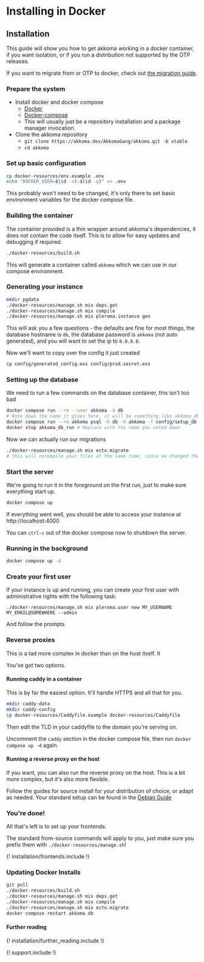 # Installing in Docker

## Installation

This guide will show you how to get akkoma working in a docker container,
if you want isolation, or if you run a distribution not supported by the OTP
releases.

If you want to migrate from or OTP to docker, check out [the migration guide](./migrating_to_docker_en.md).

### Prepare the system

* Install docker and docker compose
  * [Docker](https://docs.docker.com/engine/install/) 
  * [Docker-compose](https://docs.docker.com/compose/install/)
  * This will usually just be a repository installation and a package manager invocation.
* Clone the akkoma repository
  * `git clone https://akkoma.dev/AkkomaGang/akkoma.git -b stable`
  * `cd akkoma`

### Set up basic configuration

```bash
cp docker-resources/env.example .env
echo "DOCKER_USER=$(id -u):$(id -g)" >> .env
```

This probably won't need to be changed, it's only there to set basic environment
variables for the docker compose file.

### Building the container

The container provided is a thin wrapper around akkoma's dependencies, 
it does not contain the code itself. This is to allow for easy updates
and debugging if required.

```bash
./docker-resources/build.sh
```

This will generate a container called `akkoma` which we can use
in our compose environment.

### Generating your instance

```bash
mkdir pgdata
./docker-resources/manage.sh mix deps.get
./docker-resources/manage.sh mix compile
./docker-resources/manage.sh mix pleroma.instance gen
```

This will ask you a few questions - the defaults are fine for most things,
the database hostname is `db`, the database password is `akkoma`
(not auto generated), and you will want to set the ip to `0.0.0.0`.

Now we'll want to copy over the config it just created

```bash
cp config/generated_config.exs config/prod.secret.exs
```

### Setting up the database 

We need to run a few commands on the database container, this isn't too bad

```bash
docker compose run --rm --user akkoma -d db 
# Note down the name it gives here, it will be something like akkoma_db_run
docker compose run --rm akkoma psql -h db -U akkoma -f config/setup_db.psql
docker stop akkoma_db_run # Replace with the name you noted down
```

Now we can actually run our migrations

```bash
./docker-resources/manage.sh mix ecto.migrate
# this will recompile your files at the same time, since we changed the config
```

### Start the server

We're going to run it in the foreground on the first run, just to make sure
everything start up.

```bash
docker compose up
```

If everything went well, you should be able to access your instance at http://localhost:4000

You can `ctrl-c` out of the docker compose now to shutdown the server.

### Running in the background

```bash
docker compose up -d
```

### Create your first user

If your instance is up and running, you can create your first user with administrative rights with the following task:

```shell
./docker-resources/manage.sh mix pleroma.user new MY_USERNAME MY_EMAIL@SOMEWHERE --admin
```

And follow the prompts 

### Reverse proxies

This is a tad more complex in docker than on the host itself. It

You've got two options. 

#### Running caddy in a container

This is by far the easiest option. It'll handle HTTPS and all that for you. 

```bash
mkdir caddy-data
mkdir caddy-config
cp docker-resources/Caddyfile.example docker-resources/Caddyfile
```

Then edit the TLD in your caddyfile to the domain you're serving on.

Uncomment the `caddy` section in the docker compose file,
then run `docker compose up -d` again.

#### Running a reverse proxy on the host

If you want, you can also run the reverse proxy on the host. This is a bit more complex, but it's also more flexible.

Follow the guides for source install for your distribution of choice, or adapt
as needed. Your standard setup can be found in the [Debian Guide](../debian_based_en/#nginx)

### You're done!

All that's left is to set up your frontends. 

The standard from-source commands will apply to you, just make sure you
prefix them with `./docker-resources/manage.sh`!

{! installation/frontends.include !}

### Updating Docker Installs

```bash
git pull
./docker-resources/build.sh
./docker-resources/manage.sh mix deps.get
./docker-resources/manage.sh mix compile
./docker-resources/manage.sh mix ecto.migrate
docker compose restart akkoma db
```

#### Further reading

{! installation/further_reading.include !}

{! support.include !}
